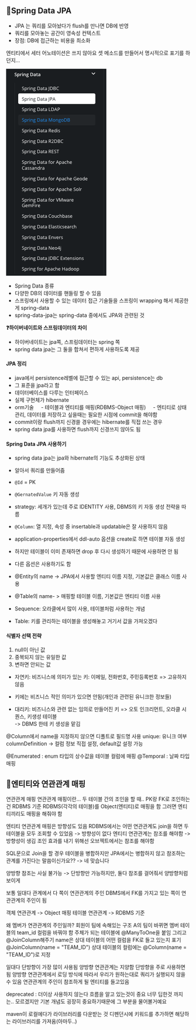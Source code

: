 ## 🍃Spring Data JPA
- JPA 는 쿼리를 모아놨다가 flush를 만나면 DB에 반영
- 쿼리를 모아놓는 공간이 영속성 컨텍스트
- 장점: DB에 접근하는 비용을 최소화

엔티티에서 세터 어노테이션은 쓰지 않아요
셋 메소드를 만들어서 명시적으로 표기를 하던지...

![springdata](img/content/springdata.png)
- Spring Data 종류
- 다양한 DB의 데이터를 핸들링 할 수 있음
- 스프링에서 사용할 수 있는 데이터 접근 기술들을 스프링이 wrapping 해서 제공한 게 spring-data
- spring-data-jpa는 spring-data 중에서도 JPA와 관련된 것  


**❓하이버네이트와 스프링데이터의 차이**  
- 하이버네이트는 jpa쪽, 스프링데이터는 spring 쪽
- spring data jpa는 그 둘을 합쳐서 편하게 사용하도록 제공

#### JPA 정리
- java에서 persistence레벨에 접근할 수 있는 api, persistence는 db
- 그 표준을 jpa라고 함
- 데이터베이스를 다루는 인터페이스
- 실제 구현체가 hibernate
- orm기술
&nbsp;&nbsp;&nbsp;&nbsp;- 테이블과 엔티티를 매핑(RDBMS-Object 매핑)
&nbsp;&nbsp;&nbsp;&nbsp;- 엔티티로 상태 관리, 데이터를 저장하고 싶을때는 필요한 시점에 commit을 해야함
- commit이랑 flush까지 신경쓸 경우에는 hibernate를 직접 쓰는 경우
- spring data jpa를 사용하면 flush까지 신경쓰지 않아도 됨

#### Spring Data JPA 사용하기
- spring data jpa는 jpa와 hibernate의 기능도 추상화된 상태
- 알아서 쿼리를 만들어줌
- `@Id` = PK
- `@GernatedValue` 키 자동 생성
- strategy: 세개가 있는데 주로 IDENTITY 사용, DBMS의 키 자동 생성 전략을 따름
- `@Column`: 열 지정, 속성 중 insertable과 updatable은 잘 사용하지 않음

- application-properties에서 ddl-auto 옵션을 create로 하면 테이블 자동 생성
- 하지만 테이블이 이미 존재하면 drop 후 다시 생성하기 때문에 사용하면 안 됨
- 다른 옵션은 사용하기도 함

- @Entity의 name -> JPA에서 사용할 엔티티 이름 지정, 기본값은 클래스 이름 사용

- @Table의 name- > 매핑할 테이블 이름, 기본값은 엔티티 이름 사용

- Sequence: 오라클에서 많이 사용, 테이블처럼 사용하는 개념
- Table: 키를 관리하는 테이블을 생성해놓고 거기서 값을 가져오겠다

#### 식별자 선택 전략
1. null이 아닌 값
2. 중복되지 않는 유일한 값
3. 변하면 안되는 값

- 자연키: 비즈니스에 의미가 있는 키: 이메일, 전화번호, 주민등록번호 => 고유하지 않음
- 키에는 비즈니스 적인 의미가 있으면 안됨(개인과 관련된 유니크한 정보들)

- 대리키: 비즈니스와 관련 없는 임의로 만들어진 키 => 오토 인크리먼트, 오라클 시퀀스, 키생성 테이블  
-> DBMS 한테 키 생성을 맡김  

@Column에서 name을 지정하지 않으면 디폴트로 필드명 사용
unique: 유니크 여부
columnDefinition -> 컬럼 정보 직접 설정, default값 설정 가능

@Enumerated : enum 타입의 상수값을 테이블 컬럼에 매핑
@Temporal : 날짜 타입 매핑

## 🤼엔티티와 연관관계 매핑

연관관계 매핑
연관관계 매핑이란... 두 테이블 간의 조인을 할 때..
PK랑 FK로 조인하는건 RDBMS 기준
RDBMS(각각의 테이블)를 Object(엔티티)로 매핑을 함
그러면 엔티티끼리도 매핑을 해줘야 함

엔티티 연관관계 매핑은 방향성도 있음
RDBMS에서는 어떤 연관관계도 join을 하면 두 테이블을 모두 조회할 수 있었음
 -> 방향성이 없다
엔티티 연관관계는 참조를 해야함 -> 방향성이 생김
조인 효과를 내기 위해선 오브젝트에서는 참조를 해야함

SQL문으로 Join을 할 경우 테이블을 병합하지만 JPA에서는 병합하지 않고 참조하는 관계를 가진다는 말씀이신가요?? -> 네 맞습니다

양방향 참조는 사실 불가능 -> 단방향만 가능하지만, 둘다 참조를 걸어줘서 양방향처럼 보이게

보통 일대다 관계에서 다 쪽이 연관관계의 주인
DBMS에서 FK를 가지고 있는 쪽이 연관관계의 주인이 됨

객체 연관관계 -> Object 매핑
테이블 연관관계 -> RDBMS 기준

왜 멤버가 연관관계의 주인일까?
회원이 팀에 속해있는 구조
A의 팀이 바뀌면 멤버 테이블의 team_id 컬럼을 바꿔야 함
주체가 되는 테이블에 @ManyToOne을 붙임
그리고@JoinColumn해주기 name은 상대 테이블의 어떤 컬럼을 FK로 들고 있는지 표기
@JoinColumn(name = "TEAM_ID")
상대 테이블의 컬럼에는 @Column(name = "TEAM_ID")로 지정

일대다 단방향이 가장 많이 사용됨
양방향 연관관계는 지양함
단방향을 주로 사용하면 됨
양방향 연관관계에서 로딩 방식에 따라서 우리가 원하는대로 쿼리가 실행되지 않을 수 있음
연관관계의 주인이 참조하게 될 엔티티를 들고있음


deprecated : 더이상 사용하지 않는다
흐름을 알고 있는것이 중요
너무 딥한것 까지는.. 모르겠지만
기본 개념도 굉장히 중요하기때문에 그 부분을 물어볼거예요

maven이 로컬에다가 라이브러리를 다운받는 것
디펜던시에 키워드를 추가하면 해당하는 라이브러리를 가져옴(아마두..)